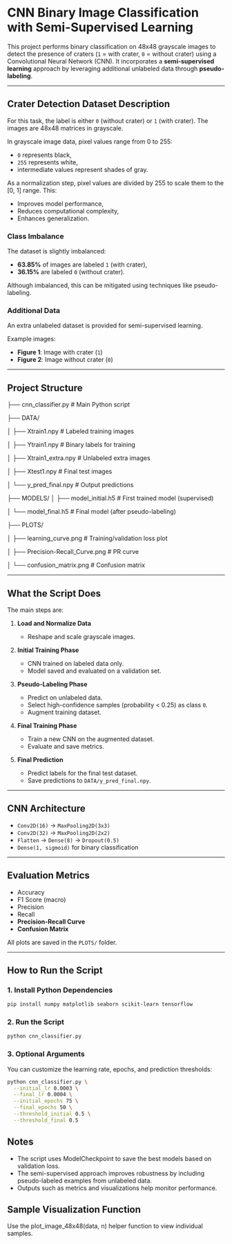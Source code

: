 # CNN Binary Image Classification with Semi-Supervised Learning

This project performs binary classification on 48x48 grayscale images to detect the presence of craters (`1` = with crater, `0` = without crater) using a Convolutional Neural Network (CNN). It incorporates a **semi-supervised learning** approach by leveraging additional unlabeled data through **pseudo-labeling**.

---

## Crater Detection Dataset Description

For this task, the label is either `0` (without crater) or `1` (with crater). The images are 48x48 matrices in grayscale.

In grayscale image data, pixel values range from 0 to 255:
- `0` represents black,
- `255` represents white,
- intermediate values represent shades of gray.

As a normalization step, pixel values are divided by 255 to scale them to the [0, 1] range. This:
- Improves model performance,
- Reduces computational complexity,
- Enhances generalization.

### Class Imbalance

The dataset is slightly imbalanced:
- **63.85%** of images are labeled `1` (with crater),
- **36.15%** are labeled `0` (without crater).

Although imbalanced, this can be mitigated using techniques like pseudo-labeling.

### Additional Data

An extra unlabeled dataset is provided for semi-supervised learning.

Example images:
- **Figure 1**: Image with crater (`1`)
- **Figure 2**: Image without crater (`0`)

---

## Project Structure

├── cnn_classifier.py # Main Python script

├── DATA/

│ ├── Xtrain1.npy # Labeled training images

│ ├── Ytrain1.npy # Binary labels for training

│ ├── Xtrain1_extra.npy # Unlabeled extra images

│ ├── Xtest1.npy # Final test images

│ └── y_pred_final.npy # Output predictions

├── MODELS/
│ ├── model_initial.h5 # First trained model (supervised)

│ └── model_final.h5 # Final model (after pseudo-labeling)

├── PLOTS/

│ ├── learning_curve.png # Training/validation loss plot

│ ├── Precision-Recall_Curve.png # PR curve

│ └── confusion_matrix.png # Confusion matrix



---

## What the Script Does

The main steps are:

1. **Load and Normalize Data**
   - Reshape and scale grayscale images.

2. **Initial Training Phase**
   - CNN trained on labeled data only.
   - Model saved and evaluated on a validation set.

3. **Pseudo-Labeling Phase**
   - Predict on unlabeled data.
   - Select high-confidence samples (probability < 0.25) as class `0`.
   - Augment training dataset.

4. **Final Training Phase**
   - Train a new CNN on the augmented dataset.
   - Evaluate and save metrics.

5. **Final Prediction**
   - Predict labels for the final test dataset.
   - Save predictions to `DATA/y_pred_final.npy`.

---

## CNN Architecture

- `Conv2D(16)` → `MaxPooling2D(3x3)`
- `Conv2D(32)` → `MaxPooling2D(2x2)`
- `Flatten` → `Dense(8)` → `Dropout(0.5)`
- `Dense(1, sigmoid)` for binary classification

---

## Evaluation Metrics

- Accuracy
- F1 Score (macro)
- Precision
- Recall
- **Precision-Recall Curve**
- **Confusion Matrix**

All plots are saved in the `PLOTS/` folder.

---

## How to Run the Script

### 1. Install Python Dependencies

```bash
pip install numpy matplotlib seaborn scikit-learn tensorflow
```

### 2. Run the Script
```bash
python cnn_classifier.py
```

### 3. Optional Arguments

You can customize the learning rate, epochs, and prediction thresholds:

```bash
python cnn_classifier.py \
  --initial_lr 0.0003 \
  --final_lr 0.0004 \
  --initial_epochs 75 \
  --final_epochs 50 \
  --threshold_initial 0.5 \
  --threshold_final 0.5
```

## Notes

- The script uses ModelCheckpoint to save the best models based on validation loss.
- The semi-supervised approach improves robustness by including pseudo-labeled examples from unlabeled data.
- Outputs such as metrics and visualizations help monitor performance.


## Sample Visualization Function

Use the plot_image_48x48(data, n) helper function to view individual samples.
